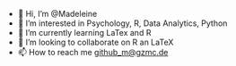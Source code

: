 - 👋 Hi, I’m @Madeleine
- 👀 I’m interested in Psychology, R, Data Analytics, Python
- 🌱 I’m currently learning LaTex and R
- 💞️ I’m looking to collaborate on R an LaTeX
- 📫 How to reach me github_m@gzmc.de

<!---
MadeleineHa/MadeleineHa is a ✨ special ✨ repository because its `README.md` (this file) appears on your GitHub profile.
You can click the Preview link to take a look at your changes.
--->
